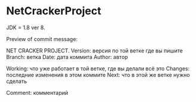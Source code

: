 # NetCrackerProject
JDK = 1.8 ver 8.

Preview of commit message:

NET CRACKER PROJECT.
Version: версия по той ветке где вы пишите
Branch: ветка
Date: дата коммита
Author: автор

Working: что уже работает в той ветке, где вы делали всё это
Changes: последние изменения в этом коммите
Next: что в этой же ветке нужно сделать

Comment:
комментарий
